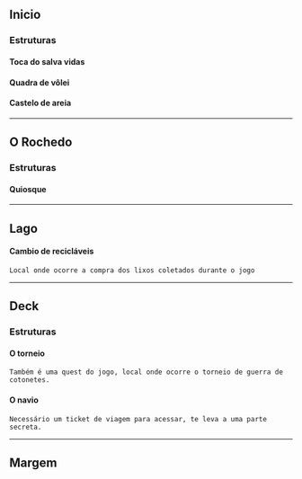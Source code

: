 

## Inicio

### Estruturas

#### Toca do salva vidas


#### Quadra de vôlei


#### Castelo de areia


---

## O Rochedo 

### Estruturas

#### Quiosque



---

## Lago 

#### Cambio de recicláveis
	Local onde ocorre a compra dos lixos coletados durante o jogo


---

## Deck

### Estruturas

#### O torneio
	Também é uma quest do jogo, local onde ocorre o torneio de guerra de cotonetes.


#### O navio
	Necessário um ticket de viagem para acessar, te leva a uma parte secreta.

---

## Margem

